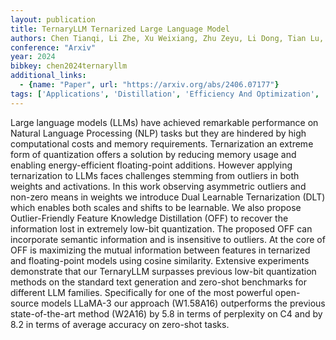 ```yaml
---
layout: publication
title: TernaryLLM Ternarized Large Language Model
authors: Chen Tianqi, Li Zhe, Xu Weixiang, Zhu Zeyu, Li Dong, Tian Lu, Barsoum Emad, Wang Peisong, Cheng Jian
conference: "Arxiv"
year: 2024
bibkey: chen2024ternaryllm
additional_links:
  - {name: "Paper", url: "https://arxiv.org/abs/2406.07177"}
tags: ['Applications', 'Distillation', 'Efficiency And Optimization', 'Language Modeling', 'Quantization', 'RAG']
---
```

Large language models (LLMs) have achieved remarkable performance on Natural Language Processing (NLP) tasks but they are hindered by high computational costs and memory requirements. Ternarization an extreme form of quantization offers a solution by reducing memory usage and enabling energy-efficient floating-point additions. However applying ternarization to LLMs faces challenges stemming from outliers in both weights and activations. In this work observing asymmetric outliers and non-zero means in weights we introduce Dual Learnable Ternarization (DLT) which enables both scales and shifts to be learnable. We also propose Outlier-Friendly Feature Knowledge Distillation (OFF) to recover the information lost in extremely low-bit quantization. The proposed OFF can incorporate semantic information and is insensitive to outliers. At the core of OFF is maximizing the mutual information between features in ternarized and floating-point models using cosine similarity. Extensive experiments demonstrate that our TernaryLLM surpasses previous low-bit quantization methods on the standard text generation and zero-shot benchmarks for different LLM families. Specifically for one of the most powerful open-source models LLaMA-3 our approach (W1.58A16) outperforms the previous state-of-the-art method (W2A16) by 5.8 in terms of perplexity on C4 and by 8.2 in terms of average accuracy on zero-shot tasks.
